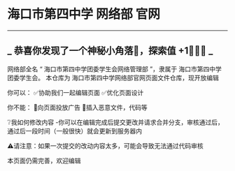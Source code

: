 # **海口市第四中学 网络部 官网**
***
## _ 恭喜你发现了一个神秘小角落👀，探索值 +1🎉🎉🎉 _

网络部全名 “ 海口市第四中学团委学生会网络管理部 ”，隶属于 海口市第四中学团委学生会。
本仓库为 海口市第四中学网络部官网页面文件仓库，现开放编辑

你可以：
✅协助我们一起编辑页面
✅优化页面设计

你不能：
🚫向页面投放广告
🚫插入恶意文件，代码等

❔我如何修改内容
-你可以在编辑完成后提交更改并请求合并分支，审核通过后，通过后一段时间（一般很快）就会更新到服务器内

⚠️请注意：如果一次提交的改动内容太多，可能会导致无法通过代码审核

本页面仍需完善，欢迎编辑